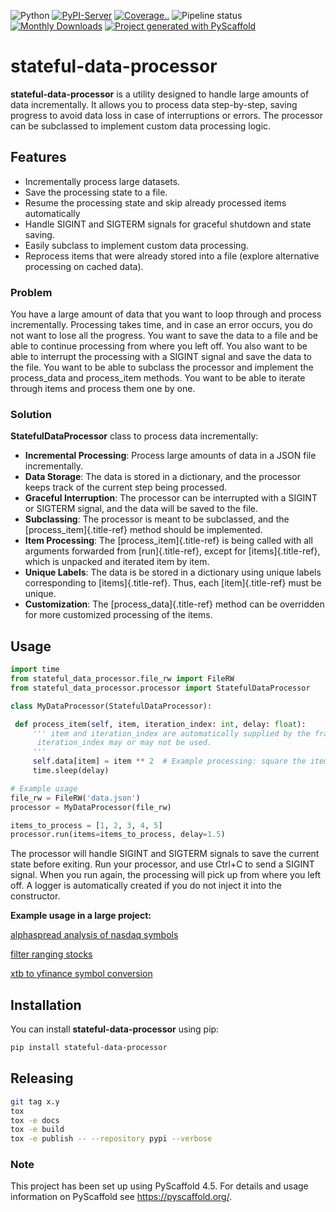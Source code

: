 ![Python](https://img.shields.io/badge/-Python-05122A?style=flat&logo=python)
[![PyPI-Server](https://img.shields.io/pypi/v/stateful-data-processor.svg)](https://pypi.org/project/stateful-data-processor/)
[![Coverage..](https://coveralls.io/repos/github/doruirimescu/stateful-data-processor/badge.svg?branch=master)](https://coveralls.io/github/doruirimescu/stateful-data-processor?branch=master)
![Pipeline status](https://github.com/doruirimescu/stateful-data-processor/actions/workflows/main.yml/badge.svg?branch=master)
[![Monthly Downloads](https://pepy.tech/badge/stateful-data-processor/month)](https://pepy.tech/project/stateful-data-processor)
[![Project generated with PyScaffold](https://img.shields.io/badge/-PyScaffold-005CA0?logo=pyscaffold)](https://pyscaffold.org/)

# stateful-data-processor

**stateful-data-processor** is a utility designed to handle large
amounts of data incrementally. It allows you to process data
step-by-step, saving progress to avoid data loss in case of
interruptions or errors. The processor can be subclassed to implement
custom data processing logic.

## Features

-   Incrementally process large datasets.
-   Save the processing state to a file.
-   Resume the processing state and skip already processed items
    automatically
-   Handle SIGINT and SIGTERM signals for graceful shutdown and state
    saving.
-   Easily subclass to implement custom data processing.
-   Reprocess items that were already stored into a file (explore
    alternative processing on cached data).

### Problem

You have a large amount of data that you want to loop through and
process incrementally. Processing takes time, and in case an error
occurs, you do not want to lose all the progress. You want to save the
data to a file and be able to continue processing from where you left
off. You also want to be able to interrupt the processing with a SIGINT
signal and save the data to the file. You want to be able to subclass
the processor and implement the process_data and process_item methods.
You want to be able to iterate through items and process them one by
one.

### Solution

**StatefulDataProcessor** class to process data incrementally:

-   **Incremental Processing**: Process large amounts of data in a JSON
    file incrementally.
-   **Data Storage**: The data is stored in a dictionary, and the
    processor keeps track of the current step being processed.
-   **Graceful Interruption**: The processor can be interrupted with a
    SIGINT or SIGTERM signal, and the data will be saved to the file.
-   **Subclassing**: The processor is meant to be subclassed, and the
    [process_item]{.title-ref} method should be implemented.
-   **Item Processing**: The [process_item]{.title-ref} is being called
    with all arguments forwarded from [run]{.title-ref}, except for
    [items]{.title-ref}, which is unpacked and iterated item by item.
-   **Unique Labels**: The data is be stored in a dictionary using
    unique labels corresponding to [items]{.title-ref}. Thus, each
    [item]{.title-ref} must be unique.
-   **Customization**: The [process_data]{.title-ref} method can be
    overridden for more customized processing of the items.

## Usage

``` python
import time
from stateful_data_processor.file_rw import FileRW
from stateful_data_processor.processor import StatefulDataProcessor

class MyDataProcessor(StatefulDataProcessor):

 def process_item(self, item, iteration_index: int, delay: float):
     ''' item and iteration_index are automatically supplied by the framework.
      iteration_index may or may not be used.
     '''
     self.data[item] = item ** 2  # Example processing: square the item
     time.sleep(delay)

# Example usage
file_rw = FileRW('data.json')
processor = MyDataProcessor(file_rw)

items_to_process = [1, 2, 3, 4, 5]
processor.run(items=items_to_process, delay=1.5)
```

The processor will handle SIGINT and SIGTERM signals to save the current
state before exiting. Run your processor, and use Ctrl+C to send a
SIGINT signal. When you run again, the processing will pick up from
where you left off. A logger is automatically created if you do not
inject it into the constructor.

**Example usage in a large project:**

[alphaspread analysis of nasdaq
symbols](https://github.com/doruirimescu/python-trading/blob/65a558fcb3a5e80a1686c58cbf35722e045c8f1e/Trading/stock/analyze_nasdaq.py#L22)

[filter ranging
stocks](https://github.com/doruirimescu/python-trading/blob/master/Trading/live/range/filter_ranging_stocks.py)

[xtb to yfinance symbol
conversion](https://github.com/doruirimescu/python-trading/blob/941055693ad64bfe8c843fed79429b6db2a4317d/Trading/symbols/yfinance/xtb_to_yfinance.py#L21)

## Installation

You can install **stateful-data-processor** using pip:

``` bash
pip install stateful-data-processor
```

## Releasing

``` bash
git tag x.y
tox
tox -e docs
tox -e build
tox -e publish -- --repository pypi --verbose
```

### Note

This project has been set up using PyScaffold 4.5. For details and usage
information on PyScaffold see <https://pyscaffold.org/>.
